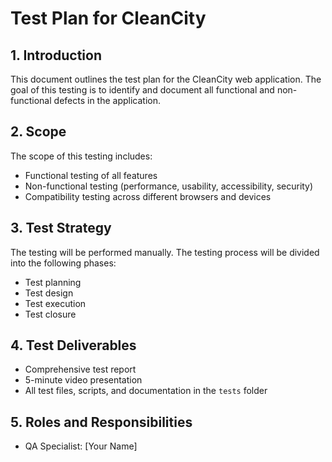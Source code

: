 # Test Plan for CleanCity

## 1. Introduction

This document outlines the test plan for the CleanCity web application. The goal of this testing is to identify and document all functional and non-functional defects in the application.

## 2. Scope

The scope of this testing includes:
- Functional testing of all features
- Non-functional testing (performance, usability, accessibility, security)
- Compatibility testing across different browsers and devices

## 3. Test Strategy

The testing will be performed manually. The testing process will be divided into the following phases:
- Test planning
- Test design
- Test execution
- Test closure

## 4. Test Deliverables

- Comprehensive test report
- 5-minute video presentation
- All test files, scripts, and documentation in the `tests` folder

## 5. Roles and Responsibilities

- QA Specialist: [Your Name]
